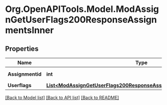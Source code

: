 # Org.OpenAPITools.Model.ModAssignGetUserFlags200ResponseAssignmentsInner

## Properties

Name | Type | Description | Notes
------------ | ------------- | ------------- | -------------
**Assignmentid** | **int** | assignment id | [optional] 
**Userflags** | [**List&lt;ModAssignGetUserFlags200ResponseAssignmentsInnerUserflagsInner&gt;**](ModAssignGetUserFlags200ResponseAssignmentsInnerUserflagsInner.md) |  | [optional] 

[[Back to Model list]](../README.md#documentation-for-models) [[Back to API list]](../README.md#documentation-for-api-endpoints) [[Back to README]](../README.md)

